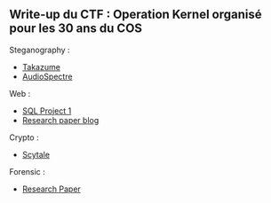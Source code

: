 ## Write-up du CTF : Operation Kernel organisé pour les 30 ans du COS

Steganography :
- [Takazume](https://github.com/Lug0x/COSCTF/tree/main/Steganography/Takazume)
- [AudioSpectre](https://github.com/Lug0x/COSCTF/tree/main/Steganography/AudioSpectre)

Web :
- [SQL Project 1](https://github.com/Lug0x/COSCTF/tree/main/Web/SQL%20Project%201)
- [Research paper blog](https://github.com/Lug0x/COSCTF/tree/main/Web/Rsearch%20paper%20blog)

Crypto :
- [Scytale](https://github.com/Lug0x/COSCTF/tree/main/Crypto/Scytale)

Forensic :
- [Research Paper](https://github.com/Lug0x/COSCTF/tree/main/Forensic/Research%Paper)
